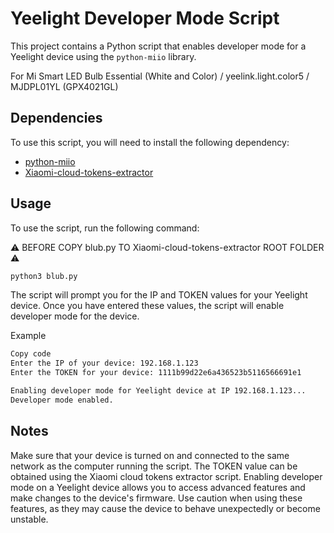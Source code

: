 # Yeelight Developer Mode Script

This project contains a Python script that enables developer mode for a Yeelight device using the `python-miio` library.

For Mi Smart LED Bulb Essential (White and Color) / yeelink.light.color5 / MJDPL01YL (GPX4021GL)

## Dependencies

To use this script, you will need to install the following dependency:

- [python-miio](https://pypi.org/project/python-miio/)
- [Xiaomi-cloud-tokens-extractor](https://github.com/PiotrMachowski/Xiaomi-cloud-tokens-extractor)

## Usage

To use the script, run the following command:

⚠️ BEFORE COPY blub.py TO Xiaomi-cloud-tokens-extractor ROOT FOLDER ⚠️

```bash
python3 blub.py
```
The script will prompt you for the IP and TOKEN values for your Yeelight device. Once you have entered these values, the script will enable developer mode for the device.


Example
```bash
Copy code
Enter the IP of your device: 192.168.1.123
Enter the TOKEN for your device: 1111b99d22e6a436523b5116566691e1

Enabling developer mode for Yeelight device at IP 192.168.1.123...
Developer mode enabled.
```
## Notes

Make sure that your device is turned on and connected to the same network as the computer running the script.
The TOKEN value can be obtained using the Xiaomi cloud tokens extractor script.
Enabling developer mode on a Yeelight device allows you to access advanced features and make changes to the device's firmware. Use caution when using these features, as they may cause the device to behave unexpectedly or become unstable.
